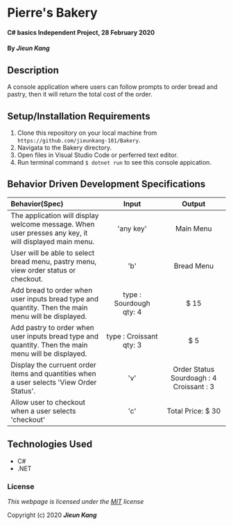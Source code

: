 # Pierre's Bakery

#### C# basics Independent Project, 28 February 2020
 
#### By **_Jieun Kang_**

## Description
A console application where users can follow prompts to order bread and pastry, then it will return the total cost of the order.

## Setup/Installation Requirements

1. Clone this repository on your local machine from `https://github.com/jieunkang-101/Bakery`.
2. Navigata to the Bakery directory.
3. Open files in Visual Studio Code or perferred text editor.
3. Run terminal command `$ dotnet run` to see this console appication.

## Behavior Driven Development Specifications
| Behavior(Spec) <img width=800/>    | Input <img width=400/>   | Output <img width=500/>  |
| :---------------- | :-----: | :-----: |
| The application will display welcome message. When user presses any key, it will displayed main menu. | 'any key' | Main Menu |
| User will be able to select bread menu, pastry menu, view order status or checkout. | 'b' | Bread Menu |
| Add bread to order when user inputs bread type and quantity. Then the main menu will be displayed.  |type : Sourdough <br/>qty: 4 | $ 15 |
| Add pastry to order when user inputs bread type and quantity. Then the main menu will be displayed.  |type : Croissant <br/>qty: 3 | $ 5 |
| Display the curruent order items and quantities when a user selects 'View Order Status'. | 'v' | Order Status <br/> Sourdoagh : 4 <br/> Croissant : 3 |
| Allow user to checkout when a user selects 'checkout' | 'c' | Total Price: $ 30 |

## Technologies Used

* C#
* .NET

### License

*This webpage is licensed under the [MIT](https://en.wikipedia.org/wiki/MIT_License) license*

Copyright (c) 2020 **_Jieun Kang_**
